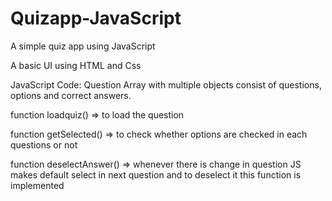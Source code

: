 # Quizapp-JavaScript
A simple quiz app using JavaScript

A basic UI using HTML and Css

JavaScript Code:
Question Array with multiple objects consist of questions, options and correct answers.

function loadquiz() => to load the question

function getSelected() => to check whether options are checked in each questions or not

function deselectAnswer() => whenever there is change in question JS makes default select in next question and to deselect it this function is implemented

